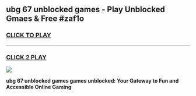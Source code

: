 
## ubg 67 unblocked games - Play Unblocked Gmaes & Free #zaf1o
<h3>
<a href="https://news.freeplayer.one?title=ubg_67_unblocked_games&ref=26F">CLICK TO PLAY</a></h3>
<hr>

<h3>
<a href="https://news.freeplayer.one?title=ubg_67_unblocked_games&ref=26F">CLICK 2 PLAY</a>
  
</h3>

<a href="https://news.freeplayer.one?title=ubg_67_unblocked_games&ref=26F/"><img src="https://clearcache.store/games.png"></a>


**ubg 67 unblocked games games unblocked: Your Gateway to Fun and Accessible Online Gaming**
